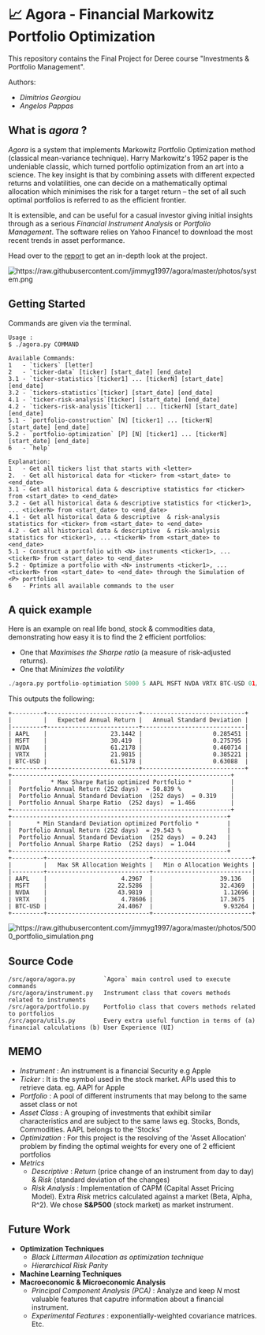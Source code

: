 # 📈 Agora - Financial Markowitz Portfolio Optimization

This repository contains the Final Project for Deree course "Investments & Portfolio Management".

Authors:

* *Dimitrios Georgiou*
* *Angelos Pappas*

## What is *agora* ?

*Agora* is a system that implements Markowitz Portfolio Optimization method (classical mean-variance technique). Harry Markowitz's 1952 paper is the undeniable classic, which turned portfolio optimization from an art into a science. The key insight is that by combining assets with different expected returns and volatilities, one can decide on a mathematically optimal allocation which minimises the risk for a target return – the set of all such optimal portfolios is referred to as the efficient frontier.


It is extensible, and can be useful for a casual investor giving initial insights through as a serious *Financial Instrument Analysis* or *Portfolio Management*. The software relies on Yahoo Finance! to download the most recent trends in asset performance.

Head over to the [report](https://raw.githubusercontent.com/jimmyg1997/agora/report.pdf) to get an in-depth look at the project.

<img src="https://raw.githubusercontent.com/jimmyg1997/agora/master/photos/system.png" alt="https://raw.githubusercontent.com/jimmyg1997/agora/master/photos/system.png">


## Getting Started

Commands are given via the terminal.
```
Usage :
$ ./agora.py COMMAND

Available Commands:
1   - `tickers` [letter]
2   - `ticker-data` [ticker] [start_date] [end_date]
3.1 - `ticker-statistics`[ticker1] ... [tickerN] [start_date] [end_date]
3.2 - `tickers-statistics`[ticker] [start_date] [end_date]
4.1 - `ticker-risk-analysis`[ticker] [start_date] [end_date]
4.2 - `tickers-risk-analysis`[ticker1] ... [tickerN] [start_date] [end_date]
5.1 - `portfolio-construction` [N] [ticker1] ... [tickerN] [start_date] [end_date]
5.2 - `portfolio-optimization` [P] [N] [ticker1] ... [tickerN] [start_date] [end_date]
6   - `help`

Explanation:
1   - Get all tickers list that starts with <letter>
2.  - Get all historical data for <ticker> from <start_date> to <end_date>
3.1 - Get all historical data & descriptive statistics for <ticker> from <start_date> to <end_date>
3.2 - Get all historical data & descriptive statistics for <ticker1>, ... <tickerN> from <start_date> to <end_date>
4.1 - Get all historical data & descriptive  & risk-analysis statistics for <ticker> from <start_date> to <end_date>
4.2 - Get all historical data & descriptive  & risk-analysis statistics for <ticker1>, ... <tickerN> from <start_date> to <end_date>
5.1 - Construct a portfolio with <N> instruments <ticker1>, ... <tickerN> from <start_date> to <end_date>
5.2 - Optimize a portfolio with <N> instruments <ticker1>, ... <tickerN> from <start_date> to <end_date> through the Simulation of <P> portfolios
6   - Prints all available commands to the user
```

## A quick example

Here is an example on real life bond, stock & commodities data, demonstrating how easy it is to find the 2 efficient portfolios:

* One that *Maximises the Sharpe ratio* (a measure of risk-adjusted returns).
* One that *Minimizes the volatility*

```python
./agora.py portfolio-optimiation 5000 5 AAPL MSFT NVDA VRTX BTC-USD 01/01/2015 23/04/2020
```

This outputs the following:

```
+---------+--------------------------+-----------------------------+
|         |   Expected Annual Return |   Annual Standard Deviation |
|---------+--------------------------+-----------------------------|
| AAPL    |                  23.1442 |                    0.285451 |
| MSFT    |                  30.419  |                    0.275795 |
| NVDA    |                  61.2178 |                    0.460714 |
| VRTX    |                  21.9815 |                    0.385221 |
| BTC-USD |                  61.5178 |                    0.63088  |
+---------+--------------------------+-----------------------------+
+--------------------------------------------------------------+
|           * Max Sharpe Ratio optimized Portfolio *           |
|  Portfolio Annual Return (252 days)  = 50.839 %              |
|  Portfolio Annual Standard Deviation  (252 days)  = 0.319    |
|  Portfolio Annual Sharpe Ratio  (252 days)  = 1.466          |
+--------------------------------------------------------------+
+-------------------------------------------------------------+
|       * Min Standard Deviation optimized Portfolio *        |
|  Portfolio Annual Return (252 days)  = 29.543 %             |
|  Portfolio Annual Standard Deviation  (252 days)  = 0.243   |
|  Portfolio Annual Sharpe Ratio  (252 days)  = 1.044         |
+-------------------------------------------------------------+
+---------+-----------------------------+----------------------------+
|         |   Max SR Allocation Weights |   Min σ Allocation Weights |
|---------+-----------------------------+----------------------------|
| AAPL    |                     4.2967  |                   39.136   |
| MSFT    |                    22.5286  |                   32.4369  |
| NVDA    |                    43.9819  |                    1.12696 |
| VRTX    |                     4.78606 |                   17.3675  |
| BTC-USD |                    24.4067  |                    9.93264 |
+---------+-----------------------------+----------------------------+
```

<img src="https://raw.githubusercontent.com/jimmyg1997/agora/master/photos/5000_portfolio_simulation.png" alt="https://raw.githubusercontent.com/jimmyg1997/agora/master/photos/5000_portfolio_simulation.png">

## Source Code
```
/src/agora/agora.py        `Agora` main control used to execute commands
/src/agora/instrument.py   Instrument class that covers methods related to instruments
/src/agora/portfolio.py    Portfolio class that covers methods related to portfolios
/src/agora/utils.py        Every extra useful function in terms of (a) financial calculations (b) User Experience (UI)

```

## ΜΕΜΟ
* *Instrument*   : An instrument is a financial Security e.g Apple
* *Ticker*       : It is the symbol used in the stock market. APIs used this to retrieve data. eg. AAPl for Apple
* *Portfolio*    : A pool of different instruments that may belong to the same asset class or not
* *Asset Class*  : A grouping of investments that exhibit similar characteristics and are subject to the same laws eg. Stocks, Bonds, Commodities. AAPL belongs to the 'Stocks'
* *Optimization* : For this project is the resolving of the 'Asset Allocation' problem by finding the optimal weights for every one of 2 efficient portfolios
* *Metrics*
  * *Descriptive*   : *Return* (price change of an instrument from day to day) & *Risk* (standard deviation of the changes)
  * *Risk Analysis* : Implementation of CAPM (Capital Asset Pricing Model). Extra *Risk* metrics calculated against a market (Beta, Alpha, R^2). We chose **S&P500** (stock market) as market instrument.


## Future Work

* **Optimization Techniques**
  * *Black Litterman Allocation as optimization technique*
  * *Hierarchical Risk Parity*
* **Machine Learning Techniques**
* **Macroeconomic & Microeconomic Analysis**
  * *Principal Component Analysis (PCA)* : Analyze and keep *N* most valuable features that caputre information about a financial instrument.
  * *Experimental Features* : exponentially-weighted covariance matrices. Etc.
 
